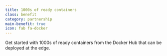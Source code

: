 ```yaml
---
title: 1000s of ready containers 
class: benefit
category: partnership
main-benefit: true
icon: fab fa-docker
---
```


Get started with 1000s of ready containers from the Docker Hub that can be deployed at the edge.
